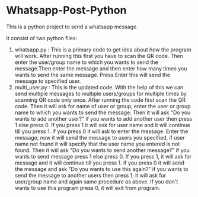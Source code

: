 # Whatsapp-Post-Python
This is a python project to send a whatsapp message.

It consist of two python files:
1. whatsapp.py :
                This is a primary code to get idea about how the program will work. After running this first you have to scan the QR code. Then enter the user/group
                name to which you wants to send the message.Then enter the message and then enter how many times you wants to send the same message. Press Enter this will send the
                message to specified user.
2. multi_user.py :
                This is the updated code. With the help of this we can send multiple messages to multiple users/groups for multiple times by scanning QR code only 
                once. After running the code first scan the QR code. Then it will ask for name of user or group, enter the user or group name to which you wants to send 
                the message. Then it will ask "Do you wants to add another user?" if you wants to add another user then press 1 else press 0. If you press 1
                it will ask for user name and it will continue till you press 1. If you press 0 it will ask to enter the message. Enter the message, now it will
                send the message to users you specified, if user name not found it will specify that the user name you entered is not found. Then it wiil ask
                "Do you wants to send another message?" if you wants to send message press 1 else press 0. If you press 1, it will ask for message and it will continue
                till you press 1. If you press 0 it will send the message and ask "Do you wants to use this again?" if you wants to send the message to another
                users then press 1, it will ask for user/group name and again same procedure as above. If you don't wants to use this program press 0, it will
                exit from program.
